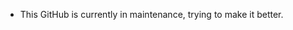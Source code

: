 - This GitHub is currently in maintenance, trying to make it better.

<!---
YilinYan0/YilinYan0 is a ✨ special ✨ repository because its `README.md` (this file) appears on your GitHub profile.
You can click the Preview link to take a look at your changes.
--->
